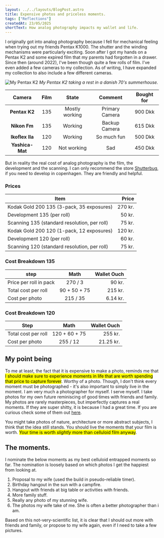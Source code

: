 ```yaml
---
layout: ../../layouts/BlogPost.astro
title: Expensive photos and priceless moments.
tags: ["Reflections"]
createdAt: 23/05/2025
shortText: How analog photography impacts my wallet and life.
---
```


I originally got into analog photography because I fell for mechanical feeling when trying out my friends Pentax K1000. The shutter and the winding mechanisms were particularly exciting. Soon after I got my hands on a Pentax K2 and some expired film that my parents had forgotten in a drawer.
Since then (around 2022), I've been though quite a few rolls of film. I've even added a few cameras to my collection. As of writing, I have expanded my collection to also include a few different cameras.

![My Pentax K2](../../images/blog/pentax_k2.png)
*My Pentax K2 taking a rest in a danish 70's summerhouse.*

| **Camera**      | **Film** | **State**      | **Comment**    | **Bought for** |
|:---------------:|:--------:|:--------------:|:--------------:|:--------------:|
| **Pentax K2**   | 135     | Mostly working | Primary Camera | 900 Dkk        |
| **Nikon Fm**    | 135     | Working        | Backup Camera  | 615 Dkk        |
| **Ikoflex IIa** | 120      | Working        | So much fun    | 500 Dkk        |
| **Yashica-Mat** | 120      | Not working    | Sad            | 450 Dkk        |

But in reality the real cost of analog photography is the film, the development and the scanning. I can only recommend the store [Shutterbug](https://shutterbugcph.dk/), if you need to develop in copenhagen. They are friendly and helpful.

### Prices

| Item                                     | Price     |
|------------------------------------------|----------:|
| Kodak Gold 200 135 (3-pack, 35 exposures)    | 270 kr.   |
| Development 135 (per roll)                   | 50 kr.    |
| Scanning 135 (standard resolution, per roll) | 75 kr.    |
| Kodak Gold 200 120 (1-pack, 12 exposures)    | 120 kr.   |
| Development 120 (per roll)                   | 60 kr.    |
| Scanning 120 (standard resolution, per roll) | 75 kr.    |


### Cost Breakdown 135
| step                                     | Math          | Wallet Ouch |
|------------------------------------------|:-------------:|------------:|
| Price per roll in pack                   |      270 / 3  | 90 kr.      |
| Total cost per roll                      | 90 + 50 + 75  | 215 kr.     |
| Cost per photo                           | 215 / 35      | 6.14 kr.    |


### Cost Breakdown 120
| Step                                     | Math          | Wallet Ouch      |
|------------------------------------------|:-------------:|---------: |
| Total cost per roll                      | 120 + 60 + 75 | 255 kr.   |
| Cost per photo                           | 255 / 12      | 21.25 kr. |



## My point being
To me at least, the fact that it is expensive to make a photo, reminds me that <mark>I should make sure to experience moments in life that are worth spending that price to capture forever</mark>. Worthy of a photo. Though, I don't think every moment must be photographed - it's also important to simply live in the moment. 
I am very much a photographer for myself. I serve myself. I take photos for my own future reminiscing of good times with friends and family. My photos are rarely masterpieces, but imperfectly captures a real moments. If they are super shitty, it is because I had a great time. If you are curious check some of them out [here](https://photos.google.com/share/AF1QipNmj_b66m4hsL4wxDlr063fvHkjUyZWybj5Xevx31tC7Y-cydDFLzlJwi9_V-VZjw?key=NFk3TERqUVlyY3hIa0FNaHlTcEJycjhYM2MzQVln).


You might take photos of nature, architecture or more abstract subjects, I think that the idea still stands. You should live the moments that your film is worth. <mark>Your time is worth _slightly_ more than celluloid film anyway</mark>.

## The moments.
I nominate the below moments as my best celluloid entrapped moments so far. The nomination is loosely based on which photos I get the happiest from looking at.
1. Proposal to my wife (used the build in pseudo-reliable timer).
2. Birthday hangout in the sun with a campfire.
3. Hangout with friends at big table or activities with friends.
4. More family stuff.
5. Really any photo of my stunning wife.
6. The photos my wife take of me. She is often a better photographer than i am.

Based on this not-very-scientific list, it is clear that I should out more with friends and family, or propose to my wife again, even if I need to take a few pictures. 





